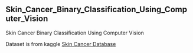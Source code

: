 ## Skin_Cancer_Binary_Classification_Using_Computer_Vision
Skin Cancer Binary Classification Using Computer Vision 

Dataset is from kaggle <a href = 'https://www.kaggle.com/fanconic/skin-cancer-malignant-vs-benign'>Skin Cancer Database</a>
